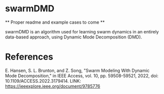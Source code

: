 # swarmDMD

** Proper readme and example cases to come **

swarmDMD is an algorithm used for learning swarm dynamics in an entirely data-based approach, using Dynamic Mode Decomposition (DMD). 

# References
E. Hansen, S. L. Brunton, and Z. Song, "Swarm Modeling With Dynamic Mode Decomposition," in IEEE Access, vol. 10, pp. 59508-59521, 2022, doi: 10.1109/ACCESS.2022.3179414. LINK: https://ieeexplore.ieee.org/document/9785776
